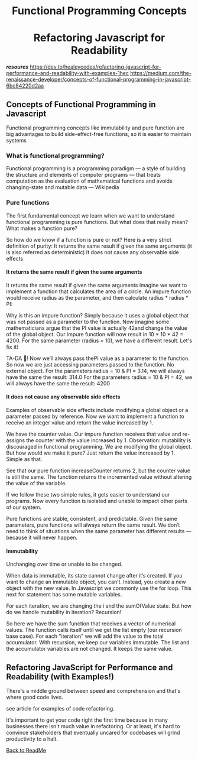 # <center>Functional Programming Concepts</center>
# <center>Refactoring Javascript for Readability</center>
***resoures***
https://dev.to/healeycodes/refactoring-javascript-for-performance-and-readability-with-examples-1hec
https://medium.com/the-renaissance-developer/concepts-of-functional-programming-in-javascript-6bc84220d2aa

## Concepts of Functional Programming in Javascript

Functional programming concepts like immutability and pure function are big advantages to build side-effect-free functions, so it is easier to maintain systems

### What is functional programming?
Functional programming is a programming paradigm — a style of building the structure and elements of computer programs — that treats computation as the evaluation of mathematical functions and avoids changing-state and mutable data — Wikipedia

### Pure functions

The first fundamental concept we learn when we want to understand functional programming is pure functions. But what does that really mean? What makes a function pure?

So how do we know if a function is pure or not? Here is a very strict definition of purity:
It returns the same result if given the same arguments (it is also referred as deterministic)
It does not cause any observable side effects

#### It returns the same result if given the same arguments

It returns the same result if given the same arguments
Imagine we want to implement a function that calculates the area of a circle. An impure function would receive radius as the parameter, and then calculate radius * radius * PI:

Why is this an impure function? Simply because it uses a global object that was not passed as a parameter to the function.
Now imagine some mathematicians argue that the PI value is actually 42and change the value of the global object.
Our impure function will now result in 10 * 10 * 42 = 4200. For the same parameter (radius = 10), we have a different result. Let's fix it!

TA-DA 🎉! Now we’ll always pass thePI value as a parameter to the function. So now we are just accessing parameters passed to the function. No external object.
For the parameters radius = 10 & PI = 3.14, we will always have the same the result: 314.0
For the parameters radius = 10 & PI = 42, we will always have the same the result: 4200


#### It does not cause any observable side effects
Examples of observable side effects include modifying a global object or a parameter passed by reference.
Now we want to implement a function to receive an integer value and return the value increased by 1.

We have the counter value. Our impure function receives that value and re-assigns the counter with the value increased by 1.
Observation: mutability is discouraged in functional programming.
We are modifying the global object. But how would we make it pure? Just return the value increased by 1. Simple as that.

See that our pure function increaseCounter returns 2, but the counter value is still the same. The function returns the incremented value without altering the value of the variable.

If we follow these two simple rules, it gets easier to understand our programs. Now every function is isolated and unable to impact other parts of our system.

Pure functions are stable, consistent, and predictable. Given the same parameters, pure functions will always return the same result. We don’t need to think of situations when the same parameter has different results — because it will never happen.

#### Immutability
Unchanging over time or unable to be changed.

When data is immutable, its state cannot change after it’s created. If you want to change an immutable object, you can’t. Instead, you create a new object with the new value.
In Javascript we commonly use the for loop. This next for statement has some mutable variables.

For each iteration, we are changing the i and the sumOfValue state. But how do we handle mutability in iteration? Recursion!

So here we have the sum function that receives a vector of numerical values. The function calls itself until we get the list empty (our recursion base case). For each "iteration" we will add the value to the total accumulator.
With recursion, we keep our variables immutable. The list and the accumulator variables are not changed. It keeps the same value.

## Refactoring JavaScript for Performance and Readability (with Examples!)
There's a middle ground between speed and comprehension and that's where good code lives.

see article for examples of code refactoring.

It's important to get your code right the first time because in many businesses there isn't much value in refactoring. Or at least, it's hard to convince stakeholders that eventually uncared for codebases will grind productivity to a halt.

[Back to ReadMe](../README.md)